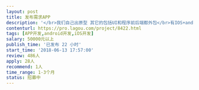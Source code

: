 ```yaml
---                
layout: post       
title: 发布需求APP           
description: '</br>我们自己出原型 其它的包括UI和程序前后端都外包</br>有IOS+android和一个PC管理后台 </br>类似于闲鱼 但是发布需求是要支付金额 转发需求可以获得现金加入用户余额；然后有优惠券（可以用来发布的时候抵扣）、积分（也是发布抵扣）、签到送现金（加入余额）、余额（可以提现到支付宝和微信）、即时聊天IM大概这些功能</br>'     
contenturl: https://pro.lagou.com/project/8422.html      
tags: [APP开发,android开发,iOS开发]            
salary: 50000元以上          
publish_time: '已发布 22 小时'         
start_time: '2018-06-13 17:57:00'           
review: 486人                   
apply: 28人                   
recommend: 1人                   
time_range: 1-3个月              
status: 招募中                  
---                 
```

